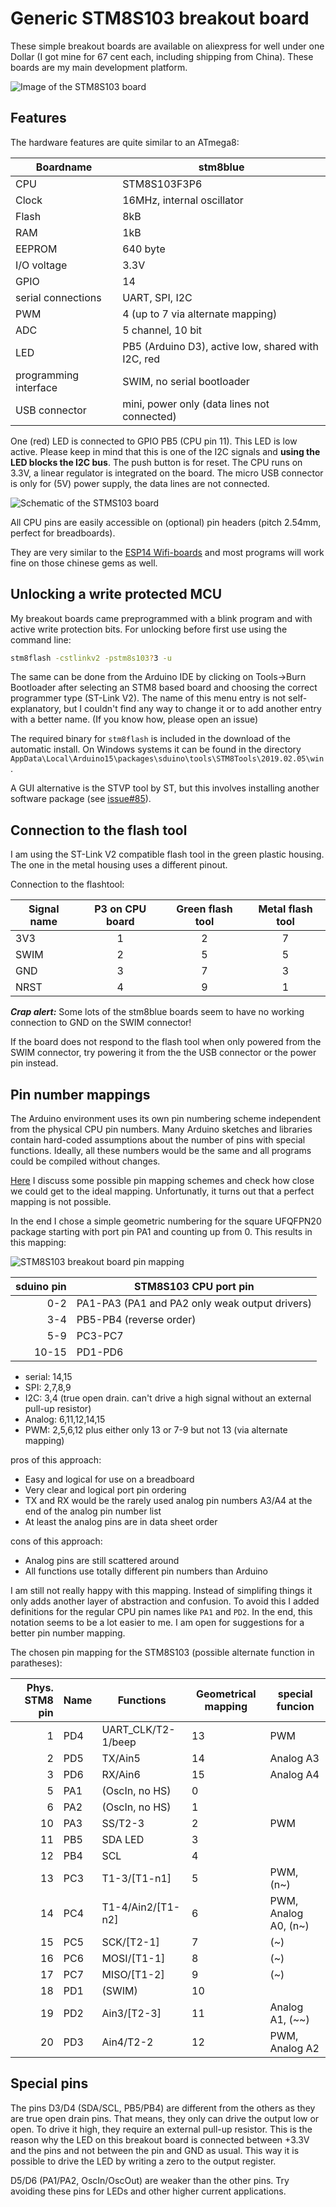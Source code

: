 # Generic STM8S103 breakout board

These simple breakout boards are available on aliexpress for well under one
Dollar (I got mine for 67 cent each, including shipping from China). These
boards are my main development platform.

![Image of the STM8S103 board](stm8blue.jpg)

## Features

The hardware features are quite similar to an ATmega8:

Boardname		|stm8blue
-----			|-------
CPU			|STM8S103F3P6
Clock			|16MHz, internal oscillator
Flash			|8kB
RAM			|1kB
EEPROM			|640 byte
I/O voltage		|3.3V
GPIO			|14
serial connections	|UART, SPI, I2C
PWM			|4 (up to 7 via alternate mapping)
ADC			|5 channel, 10 bit
LED			|PB5 (Arduino D3), active low, shared with I2C, red
programming interface	|SWIM, no serial bootloader
USB connector		|mini, power only (data lines not connected)

One (red) LED is connected to GPIO PB5 (CPU pin 11). This LED is low active.
Please keep in mind that this is one of the I2C signals and **using the LED
blocks the I2C bus**. The push button is for reset. The CPU runs on 3.3V, a
linear regulator is integrated on the board. The micro USB connector is only
for (5V) power supply, the data lines are not connected.

![Schematic of the STMS103 board](stm8blue-schematic.png)

All CPU pins are easily accessible on (optional) pin headers (pitch 2.54mm,
perfect for breadboards).

They are very similar to the [ESP14 Wifi-boards](esp14.md) and
most programs will work fine on those chinese gems as well.

## Unlocking a write protected MCU

My breakout boards came preprogrammed with a blink program and with active
write protection bits. For unlocking before first use using the command
line:

```bash
stm8flash -cstlinkv2 -pstm8s103?3 -u
```

The same can be done from the Arduino IDE by clicking on Tools->Burn
Bootloader after selecting an STM8 based board and choosing the correct
programmer type (ST-Link V2). The name of this menu entry is not
self-explanatory, but I couldn't find any way to change it or to add another
entry with a better name. (If you know how, please open an issue)

The required binary for `stm8flash` is included in the download of the
automatic install. On Windows systems it can be found in the directory
`AppData\Local\Arduino15\packages\sduino\tools\STM8Tools\2019.02.05\win`.

A GUI alternative is the STVP tool by ST, but this involves installing
another software package (see
[issue#85](https://github.com/tenbaht/sduino/issues/85)).


## Connection to the flash tool

I am using the ST-Link V2 compatible flash tool in the green plastic
housing. The one in the metal housing uses a different pinout.

Connection to the flashtool:

Signal name	|P3 on CPU board	|Green flash tool|Metal flash tool
------ 		|:-----:		|:-----: 	|:-----:
3V3    		|1      		|2      	| 7
SWIM   		|2      		|5      	| 5
GND    		|3      		|7      	| 3
NRST   		|4      		|9      	| 1

***Crap alert:*** Some lots of the stm8blue boards seem to have no working
connection to GND on the SWIM connector!

If the board does not respond to the flash tool when only powered from the
SWIM connector, try powering it from the the USB connector or the power pin
instead.



## Pin number mappings

The Arduino environment uses its own pin numbering scheme independent from
the physical CPU pin numbers. Many Arduino sketches and libraries contain
hard-coded assumptions about the number of pins with special functions.
Ideally, all these numbers would be the same and all programs could be
compiled without changes.

[Here](../developer/pin_mapping.md) I discuss some possible pin mapping
schemes and check how close we could get to the ideal mapping.
Unfortunatly, it turns out that a perfect mapping is not possible.

In the end I chose a simple geometric numbering for the square UFQFPN20
package starting with port pin PA1 and counting up from 0. This results in
this mapping:

![STM8S103 breakout board pin mapping](stm8blue-pinout.png)



sduino pin	| STM8S103 CPU port pin
---------:	| ---------------------
 0-2		| PA1-PA3 (PA1 and PA2 only weak output drivers)
 3-4		| PB5-PB4 (reverse order)
 5-9		| PC3-PC7
10-15		| PD1-PD6

- serial: 14,15
- SPI: 2,7,8,9
- I2C: 3,4 (true open drain. can't drive a high signal without an external
  pull-up resistor)
- Analog: 6,11,12,14,15
- PWM: 2,5,6,12 plus either only 13 or 7-9 but not 13 (via alternate mapping)

pros of this approach:

 + Easy and logical for use on a breadboard
 + Very clear and logical port pin ordering
 + TX and RX would be the rarely used analog pin numbers A3/A4 at
   the end of the analog pin number list
 + At least the analog pins are in data sheet order

cons of this approach:

 - Analog pins are still scattered around
 - All functions use totally different pin numbers than Arduino

I am still not really happy with this mapping. Instead of simplifing things
it only adds another layer of abstraction and confusion. To avoid this I
added definitions for the regular CPU pin names like `PA1` and `PD2`. In the
end, this notation seems to be a lot easier to me. I am open for suggestions
for a better pin number mapping.

The chosen pin mapping for the STM8S103 (possible alternate function in
paratheses):

|Phys. STM8 pin|Name	|Functions	|Geometrical mapping|special funcion
|---:	|---	|---			| ---	|---
|1	|PD4	|UART_CLK/T2-1/beep	|13	|PWM
|2	|PD5	|TX/Ain5		|14	|Analog A3
|3	|PD6	|RX/Ain6		|15	|Analog A4
|5	|PA1	|(OscIn, no HS)		|0	|
|6	|PA2	|(OscIn, no HS)		|1	|
|10	|PA3	|SS/T2-3		|2	|PWM
|11	|PB5	|SDA	LED		|3	|
|12	|PB4	|SCL			|4	|
|13	|PC3	|T1-3/[T1-n1]		|5	|PWM, (n~)
|14	|PC4	|T1-4/Ain2/[T1-n2]	|6	|PWM, Analog A0, (n~)
|15	|PC5	|SCK/[T2-1]		|7	|(~)
|16	|PC6	|MOSI/[T1-1]		|8	|(~)
|17	|PC7	|MISO/[T1-2]		|9	|(~)
|18	|PD1	|(SWIM)			|10	|
|19	|PD2	|Ain3/[T2-3]		|11	|Analog A1, (~~)
|20	|PD3	|Ain4/T2-2		|12	|PWM, Analog A2


## Special pins

The pins D3/D4 (SDA/SCL, PB5/PB4) are different from the others as they are
true open drain pins. That means, they only can drive the output low or
open. To drive it high, they require an external pull-up resistor. This is
the reason why the LED on this breakout board is connected between +3.3V and
the pins and not between the pin and GND as usual. This way it is possible
to drive the LED by writing a zero to the output register.


D5/D6 (PA1/PA2, OscIn/OscOut) are weaker than the other pins. Try avoiding
these pins for LEDs and other higher current applications.
